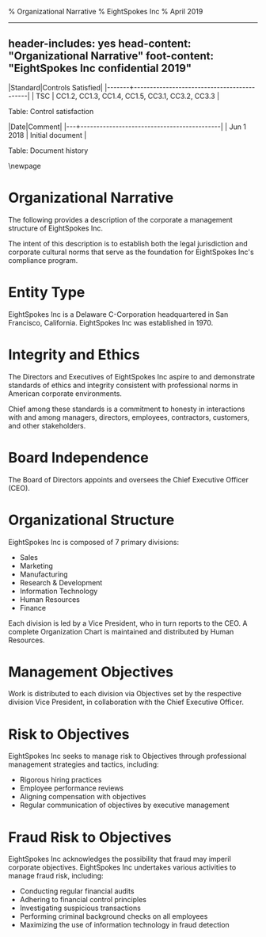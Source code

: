 % Organizational Narrative
% EightSpokes Inc
% April 2019

---
header-includes: yes
head-content: "Organizational Narrative"
foot-content: "EightSpokes Inc confidential 2019"
---

|Standard|Controls Satisfied|
|-------+--------------------------------------------|
| TSC | CC1.2, CC1.3, CC1.4, CC1.5, CC3.1, CC3.2, CC3.3 |

Table: Control satisfaction


|Date|Comment|
|---+--------------------------------------------|
| Jun 1 2018 | Initial document |

Table: Document history


\newpage


# Organizational Narrative

The following provides a description of the corporate a management structure of EightSpokes Inc.

The intent of this description is to establish both the legal jurisdiction and corporate cultural norms that serve as the foundation for EightSpokes Inc's compliance program.

# Entity Type

EightSpokes Inc is a Delaware C-Corporation headquartered in San Francisco, California. EightSpokes Inc was established in 1970.

# Integrity and Ethics

The Directors and Executives of EightSpokes Inc aspire to and demonstrate standards of ethics and integrity consistent with professional norms in American corporate environments.

Chief among these standards is a commitment to honesty in interactions with and among managers, directors, employees, contractors, customers, and other stakeholders.

# Board Independence

The Board of Directors appoints and oversees the Chief Executive Officer (CEO).

# Organizational Structure

EightSpokes Inc is composed of 7 primary divisions:

  * Sales
  * Marketing
  * Manufacturing
  * Research & Development
  * Information Technology
  * Human Resources
  * Finance

Each division is led by a Vice President, who in turn reports to the CEO. A complete Organization Chart is maintained and distributed by Human Resources.

# Management Objectives

Work is distributed to each division via Objectives set by the respective division Vice President, in collaboration with the Chief Executive Officer.

# Risk to Objectives

EightSpokes Inc seeks to manage risk to Objectives through professional management strategies and tactics, including:

 * Rigorous hiring practices
 * Employee performance reviews
 * Aligning compensation with objectives
 * Regular communication of objectives by executive management

# Fraud Risk to Objectives

EightSpokes Inc acknowledges the possibility that fraud may imperil corporate objectives. EightSpokes Inc undertakes various activities to manage fraud risk, including:

 * Conducting regular financial audits
 * Adhering to financial control principles
 * Investigating suspicious transactions
 * Performing criminal background checks on all employees
 * Maximizing the use of information technology in fraud detection

